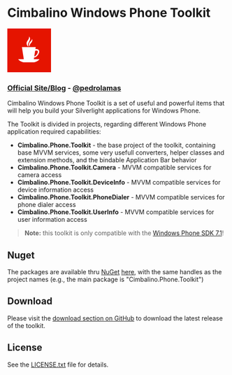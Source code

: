 # Cimbalino Windows Phone Toolkit

![Cimbalino Windows Phone Toolkit][3]

### [Official Site/Blog][1] - [@pedrolamas][2]

Cimbalino Windows Phone Toolkit is a set of useful and powerful items that will help you build your Silverlight applications for Windows Phone.

The Toolkit is divided in projects, regarding different Windows Phone application required capabilities:

* __Cimbalino.Phone.Toolkit__ - the base project of the toolkit, containing base MVVM services, some very usefull converters, helper classes and extension methods, and the bindable Application Bar behavior
* __Cimbalino.Phone.Toolkit.Camera__ - MVVM compatible services for camera access
* __Cimbalino.Phone.Toolkit.DeviceInfo__ - MVVM compatible services for device information access
* __Cimbalino.Phone.Toolkit.PhoneDialer__ - MVVM compatible services for phone dialer access
* __Cimbalino.Phone.Toolkit.UserInfo__ - MVVM compatible services for user information access

> **Note:** this toolkit is only compatible with the [Windows Phone SDK 7.1][4]!

## Nuget

The packages are available thru [NuGet][7] [here][8], with the same handles as the project names (e.g., the main package is "Cimbalino.Phone.Toolkit")

## Download

Please visit the [download section on GitHub][6] to download the latest release of the toolkit.

## License

See the [LICENSE.txt][5] file for details.

[1]: http://www.pedrolamas.com
[2]: http://twitter.com/pedrolamas
[3]: https://github.com/PedroLamas/Cimbalino-Phone-Toolkit/raw/master/Cimbalino.Phone.Toolkit.png "Cimbalino Windows Phone Toolkit"
[4]: http://go.microsoft.com/?linkid=9772716 "Download Windows Phone SDK"
[5]: https://github.com/PedroLamas/Cimbalino-Phone-Toolkit/raw/master/LICENSE.txt "Cimbalino Windows Phone Toolkit License"
[6]: https://github.com/PedroLamas/Cimbalino-Phone-Toolkit/downloads "Cimbalino Windows Phone Toolkit Downloads"
[7]: http://nuget.org "NuGet Gallery"
[8]: http://nuget.org/List/Packages/Cimbalino.Phone.Toolkit "Nuget Package Page"
